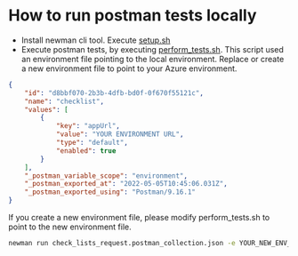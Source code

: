 # How to run postman tests locally
* Install newman cli tool. Execute [setup.sh](./setup.sh)
* Execute postman tests, by executing [perform_tests.sh](./perform_tests.sh). This script used an environment file pointing to the local environment. Replace or create a new environment file to point to your Azure environment.
```json
{
	"id": "d8bbf070-2b3b-4dfb-bd0f-0f670f55121c",
	"name": "checklist",
	"values": [
		{
			"key": "appUrl",
			"value": "YOUR ENVIRONMENT URL",
			"type": "default",
			"enabled": true
		}
	],
	"_postman_variable_scope": "environment",
	"_postman_exported_at": "2022-05-05T10:45:06.031Z",
	"_postman_exported_using": "Postman/9.16.1"
}
```

If you create a new environment file, please modify perform_tests.sh to point to the new environment file.
```bash
newman run check_lists_request.postman_collection.json -e YOUR_NEW_ENV_FILE.json
```